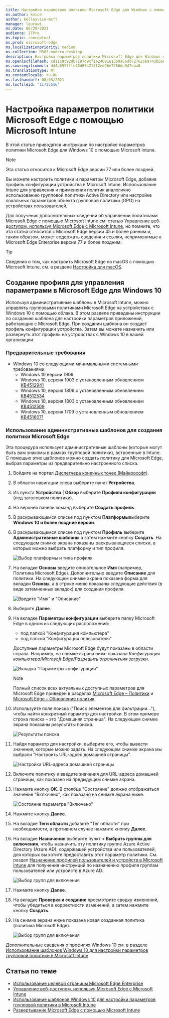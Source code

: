 ```yaml
---
title: Настройка параметров политики Microsoft Edge для Windows с помощью Microsoft Intune
ms.author: kvice
author: kelleyvice-msft
manager: laurawi
ms.date: 06/29/2021
audience: ITPro
ms.topic: conceptual
ms.prod: microsoft-edge
ms.localizationpriority: medium
ms.collection: M365-modern-desktop
description: Настройка параметров политики Microsoft Edge для Windows с помощью Microsoft Intune.
ms.openlocfilehash: cd11c8c92d67197d9cf1a24691615b0a56dd727626b9741b5664a5d1080ba950
ms.sourcegitcommit: d44c0997ffe40d67421312ed96e7766da947eaa0
ms.translationtype: MT
ms.contentlocale: ru-RU
ms.lasthandoff: 08/05/2021
ms.locfileid: "11725516"
---
```

# <a name="configure-microsoft-edge-policy-settings-with-microsoft-intune"></a>Настройка параметров политики Microsoft Edge с помощью Microsoft Intune

В этой статье приводятся инструкции по настройке параметров политики Microsoft Edge для Windows 10 с помощью Microsoft Intune.

> [!NOTE]
> Эта статья относится к Microsoft Edge версии 77 или более поздней.

Вы можете настроить политики и параметры Microsoft Edge, добавив профиль конфигурации устройства в Microsoft Intune. Использование Intune для управления и применения политик аналогично использованию групповой политики Active Directory или настройке локальных параметров объекта групповой политики (GPO) на устройствах пользователей.

Для получения дополнительных сведений об управлении политиками Microsoft Edge с помощью Microsoft Intune см. статью [Управление веб-доступом, используя Microsoft Edge с Microsoft Intune](/intune/manage-microsoft-edge), но помните, что эта статья относится к Microsoft Edge версии 45 и более ранним и, таким образом, может содержать сведения и ссылки, неприменимые к Microsoft Edge Enterprise версии 77 и более поздним.

> [!TIP]
> Сведения о том, как настроить Microsoft Edge на macOS с помощью Microsoft Intune, см. в разделе [Настройка для macOS](configure-microsoft-edge-on-mac.md).

## <a name="create-a-profile-to-manage-settings-in-microsoft-edge-for-windows-10"></a>Создание профиля для управления параметрами в Microsoft Edge для Windows 10

Используя административные шаблоны в Microsoft Intune, можно управлять групповыми политиками Microsoft Edge на устройствах с Windows 10 с помощью облака. В этом разделе приведены инструкции по созданию шаблона для настройки параметров приложений, работающих с Microsoft Edge. При создании шаблона он создает профиль конфигурации устройства. Затем вы можете назначить или развернуть этот профиль на устройствах с Windows 10 в вашей организации.

### <a name="prerequisites"></a>Предварительные требования

- Windows 10 со следующими минимальными системными требованиями:
  - Windows 10 версии 1909
  - Windows 10, версия 1903 с установленным обновлением [KB4512941](https://support.microsoft.com/kb/4512941)
  - Windows 10, версия 1809 с установленным обновлением [KB4512534](https://support.microsoft.com/kb/4512534)
  - Windows 10, версия 1803 с установленным обновлением [KB4512509](https://support.microsoft.com/kb/4512509)
  - Windows 10, версия 1709 с установленным обновлением [KB4516071](https://support.microsoft.com/kb/4516071)

### <a name="use-administrative-templates-to-create-a-policy-for-microsoft-edge"></a>Использование административных шаблонов для создания политики Microsoft Edge

Эта процедура использует административные шаблоны (которые могут быть вам знакомы в рамках групповой политики), встроенные в Intune. С помощью этих шаблонов можно создать политику для Microsoft Edge, выбрав параметры из предварительно настроенного списка.

1. Войдите на портал [Диспетчера конечных точек (Майкрософт)](https://endpoint.microsoft.com/).
2. В области навигации слева выберите пункт **Устройства**.
3. Из пункта **Устройства** | **Обзор** выберите **Профили конфигурации** (под заголовком политики).
4. На верхней панели команд выберите **Создать профиль**.
5. В раскрывающемся списке под пунктом **Платформы**выберите **Windows 10 и более поздние версии**.
6. В раскрывающемся списке под пунктом **Профиль** выберите **Административные шаблоны** а затем нажмите кнопку **Создать**. На следующем снимке экрана показаны раскрывающиеся списки, в которых можно выбрать платформу и тип профиля.

    ![Выбор платформы и типа профиля](./media/configure-edge-with-intune/create-profile-platform.png)

7. На вкладке **Основы** введите описательное **Имя** (например, Политика Microsoft Edge). Дополнительно введите **Описание** для политики.
На следующем снимке экрана показана форма для вкладки **Основы**, а в строке меню показаны следующие действия (в виде затемненных вкладок) для создания профиля.

   ![Введите "Имя" и "Описание"](./media/configure-edge-with-intune/create-profile-basics-tab.png)

8. Выберите **Далее**.
9. На вкладке **Параметры конфигурации** выберите папку Microsoft Edge в одном из следующих расположений:

   - под папкой "Конфигурация компьютера"
   - под папкой "Конфигурация пользователя"

   Доступные параметры Microsoft Edge будут показаны в области справа. Например, на снимке экрана ниже показана *Конфигурация компьютера/Microsoft Edge/Разрешить ограничения загрузки*.

   ![Вкладка "Параметры конфигурации"](./media/configure-edge-with-intune/create-profile-configuration-settings-tab.png)

   > [!NOTE]
   > Полный список всех актуальных доступных параметров для Microsoft Edge приведен в разделах [Microsoft Edge – Политики](./microsoft-edge-policies.md) и [Microsoft Edge – Обновление политик](./microsoft-edge-update-policies.md).

10. Используйте поле поиска ("Поиск элементов для фильтрации..."), чтобы найти конкретный параметр для настройки. В этом примере строка поиска – это "Домашняя страница". На следующем снимке экрана показаны результаты поиска.

    ![Результаты поиска](./media/configure-edge-with-intune/create-profile-configuration-settings-tab-search.png)

11. Найдя параметр для настройки, выберите его, чтобы вывести значения, которые можно задать. На следующем снимке экрана мы выбрали "Настроить URL-адрес домашней страницы".

    ![Настройка URL-адреса домашней страницы](./media/configure-edge-with-intune/create-profile-configuration-settings-tab-edit-pol.png)

12. Включите политику и введите значения для URL-адреса домашней страницы, как показано на предыдущем снимке экрана.

13. Нажмите кнопку **ОК**. В столбце "Состояние" должно отображаться значение "Включено", как показано на снимке экрана ниже.

    ![Состояние параметра "Включено"](./media/configure-edge-with-intune/create-profile-configuration-settings-tab-set-enabled.png)

14. Нажмите кнопку **Далее**.

15. На вкладке **Теги области** добавьте "Тег области" при необходимости, в противном случае нажмите кнопку **Далее**.

16. На вкладке **Назначения** выберите пункт **+ Выбрать группы для включения**, чтобы назначить эту политику группе Azure Active Directory (Azure AD), содержащей устройства или пользователей, для которых вы хотите предоставить этот параметр политики. См. раздел [Назначение профилей пользователей и устройств в Microsoft Intune](/intune/device-profile-assign) для получения инструкций по назначению профиля группам пользователей или устройств в Azure AD.

    ![Выбор групп для включения](./media/configure-edge-with-intune/create-profile-assignments-tab.png)

17. Нажмите кнопку **Далее**.

18. На вкладке **Проверка и создание** просмотрите сводку изменений, чтобы убедиться в корректности изменений, а затем нажмите кнопку **Создать**.

19. На снимке экрана ниже показана новая созданная политика (политика Microsoft Edge).

    ![Выбор групп для включения](./media/configure-edge-with-intune/create-profile-new-policy-finished.png)

Дополнительные сведения о профилях Windows 10 см. в разделе [Использование шаблонов Windows 10 для настройки параметров групповой политики в Microsoft Intune](/intune/administrative-templates-windows).

## <a name="see-also"></a>Статьи по теме

- [Использование целевой страницы Microsoft Edge Enterprise](https://aka.ms/EdgeEnterprise)
- [Управление веб-доступом, используя Microsoft Edge с Microsoft Intune](/intune/manage-microsoft-edge)
- [Использование шаблонов Windows 10 для настройки параметров групповой политики в Microsoft Intune](/intune/administrative-templates-windows)
- [Развертывание Microsoft Edge с помощью Microsoft Intune](/intune/apps/apps-windows-edge/?bc=https%3a%2f%2fdocs.microsoft.com%2fDeployEdge%2fbreadcrumb%2ftoc.json&toc=https%3a%2f%2fdocs.microsoft.com%2fDeployEdge%2ftoc.json)